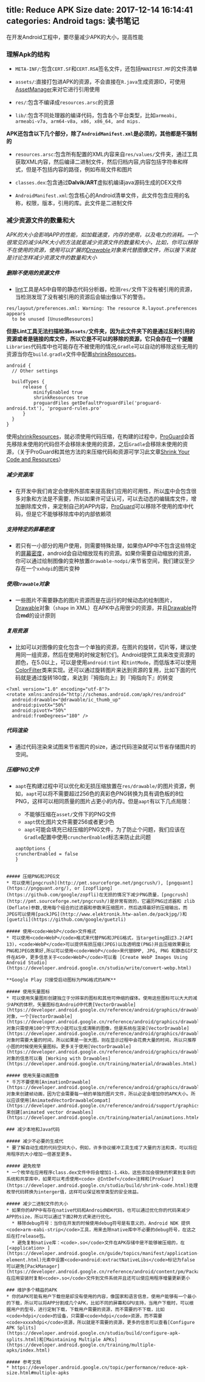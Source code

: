 title: Reduce APK Size
date: 2017-12-14 16:14:41
categories: Android
tags: 读书笔记
---

在开发Android工程中，要尽量减少APK的大小，提高性能

### 理解Apk的结构
  * <code>META-INF/</code>:包含<code>CERT.SF</code>和<code>CERT.RSA</code>签名文件，还包括<code>MANIFEST.MF</code>的文件清单

  * <code>assets/</code>:直接打包进APK的资源，不会直接在<code>R.java</code>生成资源ID，可使用[AssetManager](https://developer.android.google.cn/reference/android/content/res/AssetManager.html)来对它进行引用使用

  * <code>res/</code>:包含不编译成<code>resources.arsc</code>的资源

  * <code>lib/</code>:包含不同处理器的编译代码，包含各个平台类型，比如<code>armeabi, armeabi-v7a, arm64-v8a, x86, x86_64, and mips.</code>

  **APK还包含以下几个部分，除了<code>AndroidManifest.xml</code>是必须的，其他都是不强制的**

  * <code>resources.arsc</code>:包含所有配置的XML内容来自<code>res/values/</code>文件夹，通过工具获取XML内容，然后编译二进制文件，然后归档内容,内容包括字符串和样式，但是不包括内容的路径，例如布局文件和图片

  * <code>classes.dex</code>:包含通过**Dalvik/ART**虚拟机编译java源码生成的DEX文件

  * <code>AndroidManifest.xml</code>:包含核心的Android清单文件，此文件包含应用的名称，权限，版本，引用的库。此文件是二进制文件

### 减少资源文件的数量和大

*APK的大小会影响APP的性能，如加载速度，内存的使用，以及电力的消耗。一个很常见的减少APK大小的方法就是减少资源文件的数量和大小，比如，你可以移除不在使用的资源，使用可以扩展的[Drawable](https://developer.android.google.cn/reference/android/graphics/drawable/Drawable.html)对象来代替图像文件，所以接下来就是讨论怎样减少资源文件的数量和大小*

##### 删除不使用的资源文件
  * [lint](https://developer.android.google.cn/studio/write/lint.html)工具是AS中自带的静态代码分析器，检测<code>res/</code>文件下没有被引用的资源，当检测发现了没有被引用的资源后会输出像以下的警告。

  ```
  res/layout/preferences.xml: Warning: The resource R.layout.preferences appears
    to be unused [UnusedResources]
  ```

  **但是Lint工具无法扫描检测<code>assets/</code>文件夹，因为此文件夹下的是通过反射引用的资源或者是链接的库文件，所以它是不可以的移除的资源，它只会存在一个提醒**
  <code>Libraries</code>代码库中也可能存在不被使用的情况,<code>Gradle</code>可以自动的移除这些无用的资源当你在<code>build.gradle</code>文件中配置[shrinkResources](https://developer.android.google.cn/studio/build/shrink-code.html)。

  ```
  android {
    // Other settings

    buildTypes {
        release {
            minifyEnabled true
            shrinkResources true
            proguardFiles getDefaultProguardFile('proguard-android.txt'), 'proguard-rules.pro'
        }
    }
  }
  ```

  使用[shrinkResources](https://developer.android.google.cn/studio/build/shrink-code.html)，就必须使用代码压缩，在构建的过程中，[ProGuard](https://developer.android.google.cn/studio/build/shrink-code.html)会首先移除未使用的代码但不会移除未使用的资源，之后<code>Gradle</code>会移除未使用的资源，（关于ProGuard和其他方法的来压缩代码和资源可学习此文章[Shrink Your Code and Resources](https://developer.android.google.cn/studio/build/shrink-code.html)）

##### 减少资源库
  * 在开发中我们肯定会使用外部库来提高我们应用的可用性，所以[库](https://developer.android.google.cn/topic/libraries/support-library/index.html)中会包含很多对象和方法是不需要，所以如果许可证认可，可以去动态的编辑库文件，增加删除库文件，来定制自己的APP内容，[ProGuard](https://developer.android.google.cn/studio/build/shrink-code.html)可以移除不使用的库中代码，但是它不能够移除库中的内部依赖项

##### 支持特定的屏幕密度
  * 若只有一小部分的用户使用，则需要特殊处理，如果你APP中不包含这些特定的[屏幕密度](https://developer.android.google.cn/about/dashboards/index.html#Screens)，android会自动缩放现有的资源。如果你需要自动缩放的资源，你可以通过绘制图像的变种放置<code>drawable-nodpi/</code>来节省空间，我们建议至少存在一个<code>xxhdpi</code>的图片变种

##### 使用<code>Drawable</code>对象
  * 一些图片不需要静态的图片资源而是在运行的时候动态的绘制图片，[Drawable](https://developer.android.google.cn/reference/android/graphics/drawable/Drawable.html)对象（<code>shape</code> in XML）在APK中占用很少的资源，并且[Drawable](https://developer.android.google.cn/reference/android/graphics/drawable/Drawable.html)符合**md**的设计原则

##### 复用资源
  * 比如可以对图像的变化包含一个单独的资源，在图片的旋转，切片等，建议使用同一组资源，然后在使用的时候定制它们。Android提供工具来改变资源的颜色，在5.0以上，可以是使用<code>android:tint</code> 和<code>tintMode</code>，而低版本可以使用[ColorFilter](https://developer.android.google.cn/reference/android/graphics/ColorFilter.html)类来实现。还可以通过旋转图片来达到资源的复用，比如下面的代码就是通过旋转180度，来达到『拇指向上』到『拇指向下』的转变

  ```
  <?xml version="1.0" encoding="utf-8"?>
  <rotate xmlns:android="http://schemas.android.com/apk/res/android"
    android:drawable="@drawable/ic_thumb_up"
    android:pivotX="50%"
    android:pivotY="50%"
    android:fromDegrees="180" />

  ```

##### 代码渲染
  * 通过代码渲染来试图来节省图片的size，通过代码渲染就可以节省存储图片的空间。

##### 压缩PNG文件
  * <code>aapt</code>在构建过程中可以优化和无损压缩放置在<code>res/drawable/</code>的图片资源，例如，<code>aapt</code>可以将不需要超过256色的真彩色PNG转换为具有调色板的8位PNG，这样可以相同质量的图片占更小的内存。但是<code>aapt</code>有以下几点局限：
    * 不能够压缩在<code>asset/</code>文件下的PNG文件
    * <code>aapt</code>优化图片文件需要256或者更少色
    * <code>aapt</code>可能会填充已经压缩的PNG文件，为了防止个问题，我们应该在<code>Gradle</code>配置中使用<code>cruncherEnabled</code>标志来防止此问题

     ```
    aaptOptions {
    cruncherEnabled = false
    }
  ```

##### 压缩PNG和JPEG文
  * 可以使用[pngcrush](http://pmt.sourceforge.net/pngcrush/), [pngquant](https://pngquant.org/), or [zopflipng](https://github.com/google/zopfli)在无损的情况下减少PNG质量，[pngcrush](http://pmt.sourceforge.net/pngcrush/)是非常有效的，它遍历PNG过滤器和 zlib (Deflate)参数,使用每个组合的过滤器和参数来压缩图片，然后选择最好的压缩输出，而JPEG可以使用[packJPG](http://www.elektronik.htw-aalen.de/packjpg/)和[guetzli](https://github.com/google/guetzli)

##### 使用<code>WebP</code>文件格式
  * 可以使用<code>WebP</code>格式来代替PNG和JPEG格式，当targeting超过3.2(API 13)，<code>WebP</code>可以提供有损压缩(JPEG)以及透明度(PNG)并且压缩效果要比PNG和JPEG效果好,所以可以使用<code>WebP</code>来代替BMP, JPG, PNG 和静态GIF文件在AS中，更多信息关于<code>WebP</code>可以看 [Create WebP Images Using Android Studio](https://developer.android.google.cn/studio/write/convert-webp.html)

  **Google Play 只接受启动图标为PNG格式的APK**

##### 使用矢量图标
  * 可以使用矢量图形创建独立于分辨率的图标和其他可伸缩的媒体。使用这些图标可以大大的减少APK的体积，矢量图标在Android中代表[VectorDrawable](https://developer.android.google.cn/reference/android/graphics/drawable/VectorDrawable.html)对象，一个[VectorDrawable](https://developer.android.google.cn/reference/android/graphics/drawable/VectorDrawable.html)对象只需使用100个字节大小就可以生成清晰的图像，但是系统在渲染[VectorDrawable](https://developer.android.google.cn/reference/android/graphics/drawable/VectorDrawable.html)对象时需要大量的时间，所以如果是一张大图，则在显示过程中会花费大量的时间，所以只推荐小图的时候使用矢量图标。更多关于使用[VectorDrawable](https://developer.android.google.cn/reference/android/graphics/drawable/VectorDrawable.html)对象的信息可以看 [Working with Drawables](https://developer.android.google.cn/training/material/drawables.html)

##### 使用矢量动画图像
  * 千万不要使用[AnimationDrawable](https://developer.android.google.cn/reference/android/graphics/drawable/AnimationDrawable.html)对象来创建帧动画，因为它会需要每一帧的单独的图片文件，所以必定会增加你的APK大小。所以应该使用[AnimatedVectorDrawableCompat](https://developer.android.google.cn/reference/android/support/graphics/drawable/AnimatedVectorDrawableCompat.html)来创建[animated vector drawables](https://developer.android.google.cn/training/material/animations.html#AnimVector)

### 减少本地和Java代码

##### 减少不必要的生成代
  * 要了解自动生成的代码空间大小，例如，许多协议缓冲工具生成了大量的方法和类，可以将应用程序的大小增加一倍甚至更多。

##### 避免枚举
  * 一个枚举在应用程序class.dex文件中将会增加1-1.4kb，这些添加会很快的积累到复杂的系统和共享库中，如果可以考虑使用<code> @IntDef</code>注释和[ProGuar](https://developer.android.google.cn/studio/build/shrink-code.html)处理枚举代码转换为interger值，这样可以保证枚举类型的安全效益。

##### 减少二进制文件的大小
  * 如果你的APP中有存在native代码和AndroidNDK代码，也可以通过优化你的代码来减少APP的size，所以可以通过下面2种方式来进行优化。
    * 移除debug符号：当你在开发的时候使用debug符号是有意义的，Android NDK 提供<code>arm-eabi-strip</code>工具，用来去除native库中不必要的debug符号，在这之后在打release包。
    * 避免复制native库：<code>.so</code>文件在APK存储中是不能够被压缩的，在[<application> ](https://developer.android.google.cn/guide/topics/manifest/application-element.html)元素中设置<code>android:extractNativeLibs</code>标记为false可以避免[PackManager](https://developer.android.google.cn/reference/android/content/pm/PackageManager.html)在应用安装时复制<code>.so</code>文件到文件系统并且还可以使应用程序增量更新更小

### 维护多个精益的APK
  * 你的APK可能有用户下载但是却没有使用的内容，像国家和语言信息，使用户能够有一个最小的下载，所以可以将APP分割成几个APK，比如不同的屏幕和GPU支持，当用户下载时，可以根据用户的型号，进行定制下载，下载用户需要的资源，而不需要的不下载，比如<code>hdpi</code>的设备，只需要<code>hdpi</code>资源，而不需要<code>xxxxhdpi</code>资源，所以就是不需要的资源，更多的信息可以查看[Configure APK Splits](https://developer.android.google.cn/studio/build/configure-apk-splits.html)和[Maintaining Multiple APKs](https://developer.android.google.cn/training/multiple-apks/index.html)

##### 参考文档
* https://developer.android.google.cn/topic/performance/reduce-apk-size.html#multiple-apks
